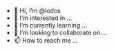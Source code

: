 - 👋 Hi, I’m @lodos
- 👀 I’m interested in ...
- 🌱 I’m currently learning ...
- 💞️ I’m looking to collaborate on ...
- 📫 How to reach me ...

<!---
lodos/lodos is a ✨ special ✨ repository because its `README.md` (this file) appears on your GitHub profile.
You can click the Preview link to take a look at your changes.
--->
